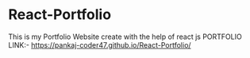 # React-Portfolio
This is my Portfolio Website create with the help of react js
PORTFOLIO LINK:- https://pankaj-coder47.github.io/React-Portfolio/
